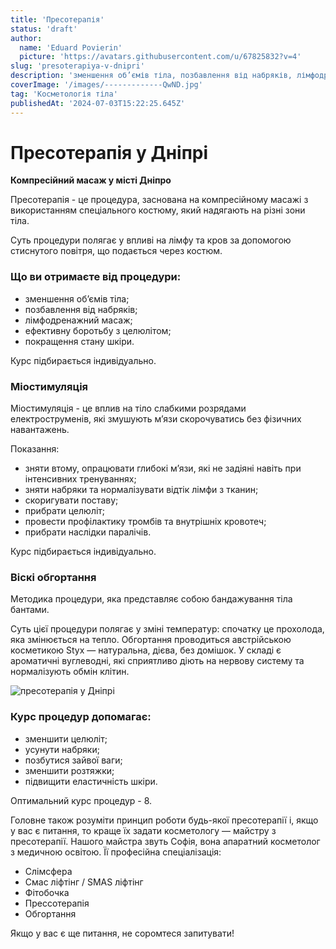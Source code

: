 ```yaml
---
title: 'Пресотерапія'
status: 'draft'
author:
  name: 'Eduard Povierin'
  picture: 'https://avatars.githubusercontent.com/u/67825832?v=4'
slug: 'presoterapiya-v-dnipri'
description: 'зменшення об’ємів тіла, позбавлення від набряків, лімфодренажний масаж, зменьшення целюліту, покращення стану шкіри - забезбечить пресотерапія у Дніпрі'
coverImage: '/images/-------------QwND.jpg'
tag: 'Косметологія тіла'
publishedAt: '2024-07-03T15:22:25.645Z'
---
```


# Пресотерапія у Дніпрі

**Компресійний масаж у місті Дніпро**

Пресотерапія - це процедура, заснована на компресійному масажі з використанням спеціального костюму, який надягають на різні зони тіла.

Суть процедури полягає у впливі на лімфу та кров за допомогою стиснутого повітря, що подається через костюм.

### **Що ви отримаєте від процедури:**

- зменшення об’ємів тіла;
- позбавлення від набряків;
- лімфодренажний масаж;
- ефективну боротьбу з целюлітом;
- покращення стану шкіри.

Курс підбирається індивідуально.

### **Міостимуляція**

Міостимуляція - це вплив на тіло слабкими розрядами електроструменів, які змушують м’язи скорочуватись без фізичних навантажень.

Показання:

- зняти втому, опрацювати глибокі м’язи, які не задіяні навіть при інтенсивних тренуваннях;
- зняти набряки та нормалізувати відтік лімфи з тканин;
- скоригувати поставу;
- прибрати целюліт;
- провести профілактику тромбів та внутрішніх кровотеч;
- прибрати наслідки паралічів.

Курс підбирається індивідуально.

### **Віскі обгортання**

Методика процедури, яка представляє собою бандажування тіла бантами.

Суть цієї процедури полягає у зміні температур: спочатку це прохолода, яка змінюється на тепло. Обгортання проводиться австрійською косметикою Styx — натуральна, дієва, без домішок. У складі є ароматичні вуглеводні, які сприятливо діють на нервову систему та нормалізують обмін клітин.

![пресотерапія у Дніпрі](https://beauty-laboratorie.netlify.app/services/%D0%BF%D1%80%D0%B5%D1%81%D0%BE%D1%82%D0%B5%D1%80%D0%B0%D0%BF%D1%96%D1%8F.jpg)

### **Курс процедур допомагає:**

- зменшити целюліт;
- усунути набряки;
- позбутися зайвої ваги;
- зменшити розтяжки;
- підвищити еластичність шкіри.

Оптимальний курс процедур - 8.

Головне також розуміти принцип роботи будь-якої пресотерапії і, якщо у вас є питання, то краще їх задати косметологу — майстру з пресотерапії. Нашого майстра звуть Софія, вона апаратний косметолог з медичною освітою. Її професійна спеціалізація:

- Слімсфера
- Смас ліфтінг / SMAS ліфтінг
- Фітобочка
- Прессотерапія
- Обгортання

Якщо у вас є ще питання, не соромтеся запитувати!